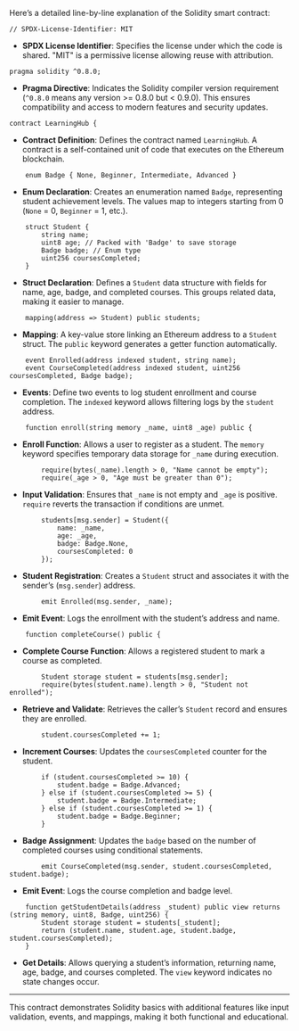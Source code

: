 Here’s a detailed line-by-line explanation of the Solidity smart contract:

```solidity
// SPDX-License-Identifier: MIT
```
- **SPDX License Identifier**: Specifies the license under which the code is shared. "MIT" is a permissive license allowing reuse with attribution.

```solidity
pragma solidity ^0.8.0;
```
- **Pragma Directive**: Indicates the Solidity compiler version requirement (`^0.8.0` means any version >= 0.8.0 but < 0.9.0). This ensures compatibility and access to modern features and security updates.

```solidity
contract LearningHub {
```
- **Contract Definition**: Defines the contract named `LearningHub`. A contract is a self-contained unit of code that executes on the Ethereum blockchain.

```solidity
    enum Badge { None, Beginner, Intermediate, Advanced }
```
- **Enum Declaration**: Creates an enumeration named `Badge`, representing student achievement levels. The values map to integers starting from 0 (`None` = 0, `Beginner` = 1, etc.).

```solidity
    struct Student {
        string name;
        uint8 age; // Packed with 'Badge' to save storage
        Badge badge; // Enum type
        uint256 coursesCompleted;
    }
```
- **Struct Declaration**: Defines a `Student` data structure with fields for name, age, badge, and completed courses. This groups related data, making it easier to manage.

```solidity
    mapping(address => Student) public students;
```
- **Mapping**: A key-value store linking an Ethereum address to a `Student` struct. The `public` keyword generates a getter function automatically.

```solidity
    event Enrolled(address indexed student, string name);
    event CourseCompleted(address indexed student, uint256 coursesCompleted, Badge badge);
```
- **Events**: Define two events to log student enrollment and course completion. The `indexed` keyword allows filtering logs by the `student` address.

```solidity
    function enroll(string memory _name, uint8 _age) public {
```
- **Enroll Function**: Allows a user to register as a student. The `memory` keyword specifies temporary data storage for `_name` during execution.

```solidity
        require(bytes(_name).length > 0, "Name cannot be empty");
        require(_age > 0, "Age must be greater than 0");
```
- **Input Validation**: Ensures that `_name` is not empty and `_age` is positive. `require` reverts the transaction if conditions are unmet.

```solidity
        students[msg.sender] = Student({
            name: _name,
            age: _age,
            badge: Badge.None,
            coursesCompleted: 0
        });
```
- **Student Registration**: Creates a `Student` struct and associates it with the sender’s (`msg.sender`) address.

```solidity
        emit Enrolled(msg.sender, _name);
```
- **Emit Event**: Logs the enrollment with the student’s address and name.

```solidity
    function completeCourse() public {
```
- **Complete Course Function**: Allows a registered student to mark a course as completed.

```solidity
        Student storage student = students[msg.sender];
        require(bytes(student.name).length > 0, "Student not enrolled");
```
- **Retrieve and Validate**: Retrieves the caller’s `Student` record and ensures they are enrolled.

```solidity
        student.coursesCompleted += 1;
```
- **Increment Courses**: Updates the `coursesCompleted` counter for the student.

```solidity
        if (student.coursesCompleted >= 10) {
            student.badge = Badge.Advanced;
        } else if (student.coursesCompleted >= 5) {
            student.badge = Badge.Intermediate;
        } else if (student.coursesCompleted >= 1) {
            student.badge = Badge.Beginner;
        }
```
- **Badge Assignment**: Updates the `badge` based on the number of completed courses using conditional statements.

```solidity
        emit CourseCompleted(msg.sender, student.coursesCompleted, student.badge);
```
- **Emit Event**: Logs the course completion and badge level.

```solidity
    function getStudentDetails(address _student) public view returns (string memory, uint8, Badge, uint256) {
        Student storage student = students[_student];
        return (student.name, student.age, student.badge, student.coursesCompleted);
    }
```
- **Get Details**: Allows querying a student’s information, returning name, age, badge, and courses completed. The `view` keyword indicates no state changes occur.

---

This contract demonstrates Solidity basics with additional features like input validation, events, and mappings, making it both functional and educational.